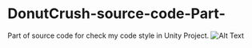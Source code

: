 # DonutCrush-source-code-Part-
Part of source code for check my code style in Unity Project.
![Alt Text](https://github.com/ZenDeiAn/DonutCrush-source-code-Part-/blob/main/Cover.gif)
